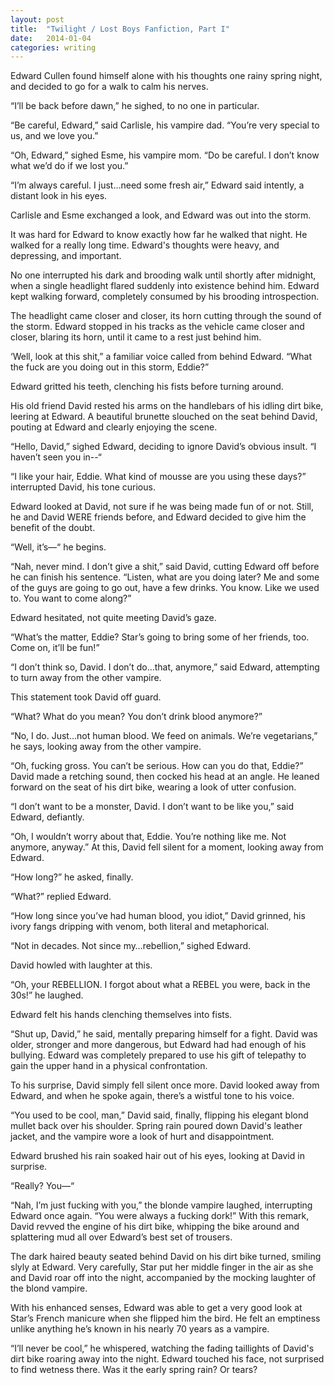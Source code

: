 ```yaml
---
layout: post
title:  "Twilight / Lost Boys Fanfiction, Part I"
date:   2014-01-04
categories: writing
---
```


Edward Cullen found himself alone with his thoughts one rainy spring night, and decided to go for a walk to calm his nerves.

“I’ll be back before dawn,” he sighed, to no one in particular.

“Be careful, Edward,” said Carlisle, his vampire dad. “You’re very special to us, and we love you.”

“Oh, Edward,” sighed Esme, his vampire mom. “Do be careful. I don’t know what we’d do if we lost you.”

“I’m always careful. I just…need some fresh air,” Edward said intently, a distant look in his eyes.

Carlisle and Esme exchanged a look, and Edward was out into the storm.

It was hard for Edward to know exactly how far he walked that night. He walked for a really long time. Edward's thoughts were heavy, and depressing, and important.

No one interrupted his dark and brooding walk until shortly after midnight, when a single headlight flared suddenly into existence behind him. Edward kept walking forward, completely consumed by his brooding introspection.

The headlight came closer and closer, its horn cutting through the sound of the storm. Edward stopped in his tracks as the vehicle came closer and closer, blaring its horn, until it came to a rest just behind him.

‘Well, look at this shit,” a familiar voice called from behind Edward. “What the fuck are you doing out in this storm, Eddie?”

Edward gritted his teeth, clenching his fists before turning around.

His old friend David rested his arms on the handlebars of his idling dirt bike, leering at Edward. A beautiful brunette slouched on the seat behind David, pouting at Edward and clearly enjoying the scene.

“Hello, David,” sighed Edward, deciding to ignore David’s obvious insult. “I haven’t seen you in--“

“I like your hair, Eddie. What kind of mousse are you using these days?” interrupted David, his tone curious.

Edward looked at David, not sure if he was being made fun of or not. Still, he and David WERE friends before, and Edward decided to give him the benefit of the doubt.

“Well, it’s—“ he begins.

“Nah, never mind. I don’t give a shit,” said David, cutting Edward off before he can finish his sentence. “Listen, what are you doing later? Me and some of the guys are going to go out, have a few drinks. You know. Like we used to. You want to come along?”

Edward hesitated, not quite meeting David’s gaze.

“What’s the matter, Eddie? Star’s going to bring some of her friends, too. Come on, it’ll be fun!”

“I don’t think so, David. I don’t do…that, anymore,” said Edward, attempting to turn away from the other vampire.

This statement took David off guard.

“What? What do you mean? You don’t drink blood anymore?”

“No, I do. Just…not human blood. We feed on animals. We’re vegetarians,” he says, looking away from the other vampire.

“Oh, fucking gross. You can’t be serious. How can you do that, Eddie?” David made a retching sound, then cocked his head at an angle. He leaned forward on the seat of his dirt bike, wearing a look of utter confusion.

“I don’t want to be a monster, David. I don’t want to be like you,” said Edward, defiantly.

“Oh, I wouldn’t worry about that, Eddie.  You’re nothing like me. Not anymore, anyway.” At this, David fell silent for a moment, looking away from Edward.

“How long?” he asked, finally.

“What?” replied Edward.

“How long since you’ve had human blood, you idiot,” David grinned, his ivory fangs dripping with venom, both literal and metaphorical.

“Not in decades. Not since my…rebellion,” sighed Edward.

David howled with laughter at this.

“Oh, your REBELLION. I forgot about what a REBEL you were, back in the 30s!” he laughed.

Edward felt his hands clenching themselves into fists.

“Shut up, David,” he said, mentally preparing himself for a fight. David was older, stronger and more dangerous, but Edward had had enough of his bullying. Edward was completely prepared to use his gift of telepathy to gain the upper hand in a physical confrontation.

To his surprise, David simply fell silent once more. David looked away from Edward, and when he spoke again, there’s a wistful tone to his voice.

“You used to be cool, man,” David said, finally, flipping his elegant blond mullet back over his shoulder. Spring rain poured down David's leather jacket, and the vampire wore a look of hurt and disappointment.

Edward brushed his rain soaked hair out of his eyes, looking at David in surprise.

“Really? You—“

“Nah, I’m just fucking with you,” the blonde vampire laughed, interrupting Edward once again. “You were always a fucking dork!” With this remark, David revved the engine of his dirt bike, whipping the bike around and splattering mud all over Edward’s best set of trousers.

The dark haired beauty seated behind David on his dirt bike turned, smiling slyly at Edward. Very carefully, Star put her middle finger in the air as she and David roar off into the night, accompanied by the mocking laughter of the blond vampire.

With his enhanced senses, Edward was able to get a very good look at Star’s French manicure when she flipped him the bird. He felt an emptiness unlike anything he’s known in his nearly 70 years as a vampire.

“I’ll never be cool,” he whispered, watching the fading taillights of David's dirt bike roaring away into the night. Edward touched his face, not surprised to find wetness there. Was it the early spring rain? Or tears?
